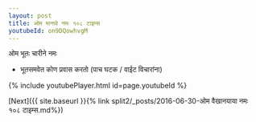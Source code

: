```yaml
---
layout: post
title: ओम मानावे नमः १०८ टाइम्स
youtubeId: on9DQowhvgM
---
```

 
 
 ओम भूतः चारीने नमः  
 
 -  भूतसमवेत कोण प्रवास करतो (पाच घटक / वाईट विचारांना) 
 
  
 
  
 
 
 
 
 
 


{% include youtubePlayer.html id=page.youtubeId %}
 
[Next]({{ site.baseurl }}{% link  split2/_posts/2016-06-30-ओम वैखानयाया नमः १०८ टाइम्स.md%})
 
